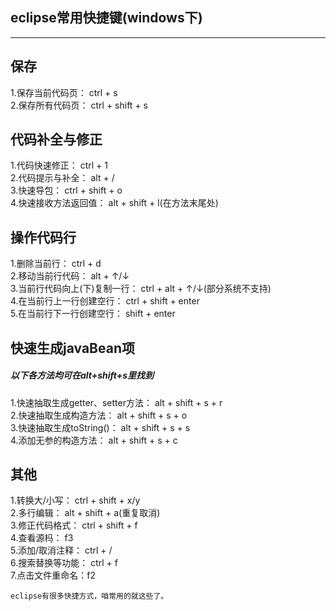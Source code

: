 ﻿## eclipse常用快捷键(windows下) ##
----------
## 保存 ###
1.保存当前代码页： ctrl + s  
2.保存所有代码页： ctrl + shift + s  
## 代码补全与修正 ###
1.代码快速修正： ctrl + 1  
2.代码提示与补全： alt + /  
3.快速导包： ctrl + shift + o  
4.快速接收方法返回值： alt + shift + l(在方法末尾处)  
## 操作代码行 ###
1.删除当前行： ctrl + d  
2.移动当前行代码： alt + ↑/↓  
3.当前行代码向上(下)复制一行： ctrl + alt + ↑/↓(部分系统不支持)  
4.在当前行上一行创建空行： ctrl + shift + enter  
5.在当前行下一行创建空行： shift + enter
## 快速生成javaBean项 ###
##### 以下各方法均可在alt+shift+s里找到 #####
1.快速抽取生成getter、setter方法： alt + shift + s + r  
2.快速抽取生成构造方法： alt + shift + s + o  
3.快速抽取生成toString()： alt + shift + s + s  
4.添加无参的构造方法： alt + shift + s + c
## 其他 ##
1.转换大/小写： ctrl + shift + x/y  
2.多行编辑： alt + shift + a(重复取消)  
3.修正代码格式： ctrl + shift + f  
4.查看源杩： f3  
5.添加/取消注释： ctrl + /  
6.搜索替换等功能： ctrl + f  
7.点击文件重命名：f2  
  
	eclipse有很多快捷方式，咱常用的就这些了。